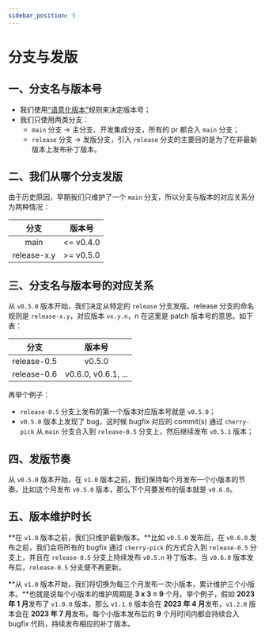 ```yaml
---
sidebar_position: 5
---
```


# 分支与发版

## 一、分支名与版本号

- 我们使用[“语意化版本”](https://semver.org)规则来决定版本号；
- 我们只使用两类分支：
  - `main` 分支 -> 主分支、开发集成分支，所有的 pr 都合入 `main` 分支；
  - `release` 分支 -> 发版分支，引入 `release` 分支的主要目的是为了在非最新版本上发布补丁版本。

## 二、我们从哪个分支发版

由于历史原因，早期我们只维护了一个 `main` 分支，所以分支与版本的对应关系分为两种情况：

|     分支    | 版本号      |
| :---------: | :---------:|
|     main    | <= v0.4.0  |
| release-x.y | >= v0.5.0  |

## 三、分支名与版本号的对应关系

从 `v0.5.0` 版本开始，我们决定从特定的 `release` 分支发版。release 分支的命名规则是 `release-x.y`，对应版本 `vx.y.n`，n 在这里是 patch 版本号的意思。如下表：

|     分支    | 版本号      |
| :---------: | :---------:|
| release-0.5 | v0.5.0     |
| release-0.6 | v0.6.0, v0.6.1, ...  |

再举个例子：

- `release-0.5` 分支上发布的第一个版本对应版本号就是 `v0.5.0`；
- `v0.5.0` 版本上发现了 bug，这时候 bugfix 对应的 commit(s) 通过 `cherry-pick` 从 `main` 分支合入到 `release-0.5` 分支上，然后继续发布 `v0.5.1` 版本；

## 四、发版节奏

从 `v0.5.0` 版本开始，在 `v1.0` 版本之前，我们保持每个月发布一个小版本的节奏。比如这个月发布 `v0.5.0` 版本，那么下个月要发布的版本就是 `v0.6.0`。

## 五、版本维护时长

**在 `v1.0` 版本之前，我们只维护最新版本。**比如 `v0.5.0` 发布后，在 `v0.6.0` 发布之前，我们会将所有的 bugfix 通过 `cherry-pick` 的方式合入到 `release-0.5` 分支上，并且在 `release-0.5` 分支上持续发布 `v0.5.n` 补丁版本，当 `v0.6.0` 版本发布后，`release-0.5` 分支便不再更新。

**从 `v1.0` 版本开始，我们将切换为每三个月发布一次小版本，累计维护三个小版本。**也就是说每个小版本的维护周期是 **3 x 3 = 9** 个月。举个例子，假如 **2023 年 1 月**发布了 `v1.0.0` 版本，那么 `v1.1.0` 版本会在 **2023 年 4 月**发布，`v1.2.0` 版本会在 **2023 年 7 月**发布。每个小版本发布后的 **9** 个月时间内都会持续合入 bugfix 代码，持续发布相应的补丁版本。
